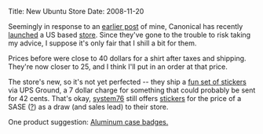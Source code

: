 Title: New Ubuntu Store
Date: 2008-11-20

Seemingly in response to an [earlier post][1] of mine, Canonical has recently
[launched][2] a US based [store][3]. Since they've gone to the trouble to risk
taking my advice, I suppose it's only fair that I shill a bit for them.

Prices before were close to 40 dollars for a shirt after taxes and shipping.
They're now closer to 25, and I think I'll put in an order at that price.

The store's new, so it's not yet perfected -- they ship a [fun set of
stickers][4] via UPS Ground, a 7 dollar charge for something that could
probably be sent for 42 cents. That's okay, [system76][5] still offers
[stickers][6] for the price of a SASE ([?][7]) as a draw (and sales lead) to
their store.

One product suggestion: [Aluminum case badges.][8]

   [1]: //www.pwnguin.net/ubuntu-gear.html

   [2]: http://www.ubuntu.com/news/us-based-shop

   [3]: http://usshop.ubuntu.com/

   [4]: https://usshop.ubuntu.com/product.php?catid=2&code=09%2095101

   [5]: http://www.system76.com

   [6]: http://system76.com/article_info.php?articles_id=9

   [7]: http://en.wikipedia.org/wiki/Self-addressed_stamped_envelope

   [8]: https://wiki.ubuntu.com/MassachusettsTeam/Projects/AluminiumCaseBadges
